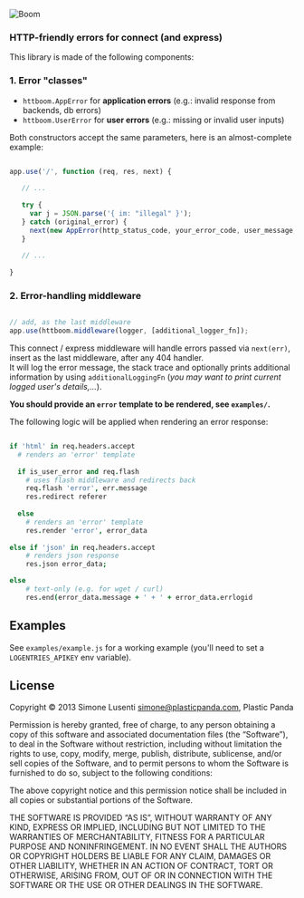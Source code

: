 ![Boom](http://i.imgur.com/YlgyXmF.png)

### HTTP-friendly errors for connect (and express)

This library is made of the following components:

### 1. Error "classes"

- ```httboom.AppError``` for **application errors** (e.g.: invalid response from backends, db errors)
- ```httboom.UserError``` for **user errors** (e.g.: missing or invalid user inputs)

Both constructors accept the same parameters, here is an almost-complete example:

```javascript

app.use('/', function (req, res, next) {
   
   // ...
   
   try {
     var j = JSON.parse('{ im: "illegal" }');
   } catch (original_error) {
     next(new AppError(http_status_code, your_error_code, user_message, debug_message_for_logs, [original_error]));
   }
   
   // ...
   
}

```


### 2. Error-handling middleware

```javascript

// add, as the last middleware
app.use(httboom.middleware(logger, [additional_logger_fn]);
```

This connect / express middleware will handle errors passed via ```next(err)```,
insert as the last middleware, after any 404 handler.  
It will log the error message, the stack trace and optionally prints additional information
by using ```additionalLoggingFn``` (*you may want to print current logged user's details,...*).

**You should provide an ```error``` template to be rendered, see ```examples/```.**


The following logic will be applied when rendering an error response:

```coffeescript

if 'html' in req.headers.accept
  # renders an 'error' template
  
  if is_user_error and req.flash
    # uses flash middleware and redirects back
    req.flash 'error', err.message
    res.redirect referer
    
  else
    # renders an 'error' template
    res.render 'error', error_data
      
else if 'json' in req.headers.accept
    # renders json response
    res.json error_data;

else
    # text-only (e.g. for wget / curl)
    res.end(error_data.message + ' + ' + error_data.errlogid

```


## Examples

See ```examples/example.js``` for a working example (you'll need to set a ```LOGENTRIES_APIKEY``` env variable).


## License

Copyright © 2013 Simone Lusenti <simone@plasticpanda.com>, Plastic Panda

Permission is hereby granted, free of charge, to any person obtaining a copy of this software and associated documentation files (the “Software”), to deal in the Software without restriction, including without limitation the rights to use, copy, modify, merge, publish, distribute, sublicense, and/or sell copies of the Software, and to permit persons to whom the Software is furnished to do so, subject to the following conditions:

The above copyright notice and this permission notice shall be included in all copies or substantial portions of the Software.

THE SOFTWARE IS PROVIDED “AS IS”, WITHOUT WARRANTY OF ANY KIND, EXPRESS OR IMPLIED, INCLUDING BUT NOT LIMITED TO THE WARRANTIES OF MERCHANTABILITY, FITNESS FOR A PARTICULAR PURPOSE AND NONINFRINGEMENT. IN NO EVENT SHALL THE AUTHORS OR COPYRIGHT HOLDERS BE LIABLE FOR ANY CLAIM, DAMAGES OR OTHER LIABILITY, WHETHER IN AN ACTION OF CONTRACT, TORT OR OTHERWISE, ARISING FROM, OUT OF OR IN CONNECTION WITH THE SOFTWARE OR THE USE OR OTHER DEALINGS IN THE SOFTWARE.




